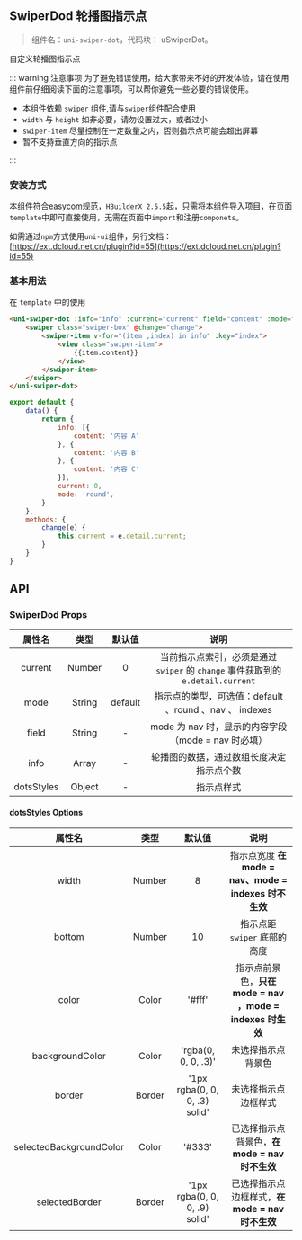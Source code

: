 ## SwiperDod 轮播图指示点
> 组件名：``uni-swiper-dot``，代码块： uSwiperDot。

自定义轮播图指示点

::: warning 注意事项
为了避免错误使用，给大家带来不好的开发体验，请在使用组件前仔细阅读下面的注意事项，可以帮你避免一些必要的错误使用。

- 本组件依赖 `swiper` 组件,请与`swiper`组件配合使用
- `width` 与 `height` 如非必要，请勿设置过大，或者过小
- `swiper-item` 尽量控制在一定数量之内，否则指示点可能会超出屏幕
- 暂不支持垂直方向的指示点

:::

### 安装方式

本组件符合[easycom](https://uniapp.dcloud.io/collocation/pages?id=easycom)规范，`HBuilderX 2.5.5`起，只需将本组件导入项目，在页面`template`中即可直接使用，无需在页面中`import`和注册`componets`。

如需通过`npm`方式使用`uni-ui`组件，另行文档：[https://ext.dcloud.net.cn/plugin?id=55](https://ext.dcloud.net.cn/plugin?id=55)

### 基本用法

在 ``template`` 中的使用

```html
<uni-swiper-dot :info="info" :current="current" field="content" :mode="mode">
	<swiper class="swiper-box" @change="change">
		<swiper-item v-for="(item ,index) in info" :key="index">
			<view class="swiper-item">
				{{item.content}}
			</view>
		</swiper-item>
	</swiper>
</uni-swiper-dot>
```

```javascript
export default {
	data() {
		return {
			info: [{
				content: '内容 A'
			}, {
				content: '内容 B'
			}, {
				content: '内容 C'
			}],
			current: 0,
			mode: 'round',
		}
	},
	methods: {
		change(e) {
			this.current = e.detail.current;
		}
	}
}
```

## API

### SwiperDod Props

|属性名		|类型	|默认值	|说明																			|
|:-:		|:-:	|:-:	|:-:																			|
|current	|Number	|0		|当前指示点索引，必须是通过 `swiper` 的 `change` 事件获取到的 `e.detail.current`|
|mode		|String	|default|指示点的类型，可选值：default 、round 、nav	 、 indexes 						|
|field		|String	|-		| mode 为 nav 时，显示的内容字段（mode = nav 时必填）							|
|info		|Array	|-		|轮播图的数据，通过数组长度决定指示点个数										|
|dotsStyles	|Object	|-		|指示点样式																	|

#### dotsStyles Options

|属性名					|类型	|默认值							|说明														|
|:-:					|:-:	|:-:							|:-:														|
|width					|Number	| 8								|指示点宽度 **在 mode = nav、mode = indexes 时不生效**		|
|bottom					|Number	| 10							|指示点距 `swiper` 底部的高度								|
|color					|Color	| '#fff'						|指示点前景色，**只在 mode = nav ，mode = indexes 时生效**	|
|backgroundColor		|Color	| 'rgba(0, 0, 0, .3)'			|未选择指示点背景色											|
|border					|Border	| '1px rgba(0, 0, 0, .3) solid'	|未选择指示点边框样式										|
|selectedBackgroundColor|Color	| '#333'						|已选择指示点背景色，**在 mode = nav 时不生效**				|
|selectedBorder			|Border	| '1px rgba(0, 0, 0, .9) solid'	|已选择指示点边框样式，**在 mode = nav 时不生效**			|

